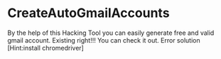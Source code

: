 # CreateAutoGmailAccounts
By the help of this Hacking Tool you can easily generate free and valid gmail account. Existing right!!! You can check it out. Error solution [Hint:install chromedriver]
